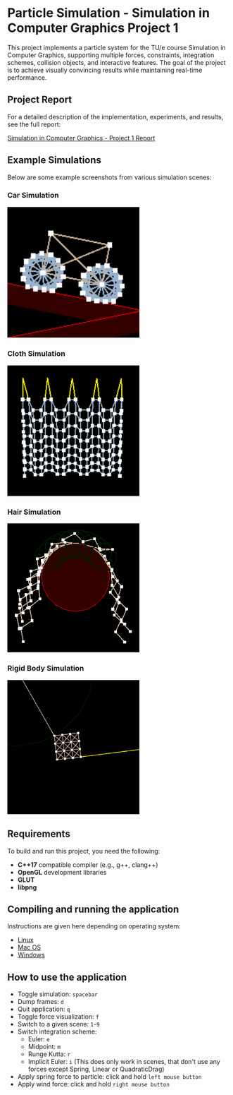 # Particle Simulation - Simulation in Computer Graphics Project 1

This project implements a particle system for the TU/e course Simulation in Computer Graphics, supporting multiple forces, constraints, integration schemes, collision objects, and interactive features. The goal of the project is to achieve visually convincing results while maintaining real-time performance.

## Project Report

For a detailed description of the implementation, experiments, and results, see the full report:

[Simulation in Computer Graphics - Project 1 Report](Simulation_in_Computer_Graphics___Project_1.pdf)

## Example Simulations

Below are some example screenshots from various simulation scenes:

### Car Simulation

<img src="pictures/car.png" alt="Car Simulation" width="300"/>

### Cloth Simulation

<img src="pictures/cloth.png" alt="Cloth Simulation" width="300"/>

### Hair Simulation

<img src="pictures/hair.png" alt="Hair Simulation" width="300"/>

### Rigid Body Simulation

<img src="pictures/rigid_body.png" alt="Rigid Body Simulation" width="300"/>

## Requirements

To build and run this project, you need the following:

- **C++17** compatible compiler (e.g., g++, clang++)
- **OpenGL** development libraries
- **GLUT**
- **libpng**

## Compiling and running the application

Instructions are given here depending on operating system:

- [Linux](./compile_linux.txt)
- [Mac OS](./compile_mac.txt)
- [Windows](./compile_win10.txt)

## How to use the application

- Toggle simulation: `spacebar`
- Dump frames: `d`
- Quit application: `q`
- Toggle force visualization: `f`
- Switch to a given scene: `1`-`9`
- Switch integration scheme:
  - Euler: `e`
  - Midpoint: `m`
  - Runge Kutta: `r`
  - Implicit Euler: `i` (This does only work in scenes, that don't use any forces except Spring, Linear or QuadraticDrag)
- Apply spring force to particle: click and hold `left mouse button`
- Apply wind force: click and hold `right mouse button`
